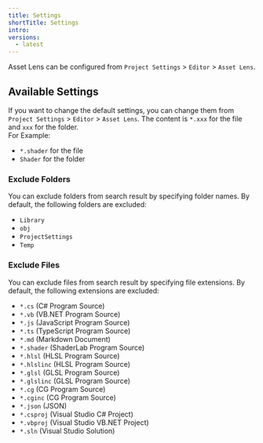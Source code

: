 ```yaml
---
title: Settings
shortTitle: Settings
intro:
versions:
  - latest
---
```


Asset Lens can be configured from `Project Settings` > `Editor` > `Asset Lens`.

## Available Settings

If you want to change the default settings, you can change them from `Project Settings` > `Editor` > `Asset Lens`.
The content is `*.xxx` for the file and `xxx` for the folder.  
For Example:

- `*.shader` for the file
- `Shader` for the folder

### Exclude Folders

You can exclude folders from search result by specifying folder names.
By default, the following folders are excluded:

- `Library`
- `obj`
- `ProjectSettings`
- `Temp`

### Exclude Files

You can exclude files from search result by specifying file extensions.
By default, the following extensions are excluded:

- `*.cs` (C# Program Source)
- `*.vb` (VB.NET Program Source)
- `*.js` (JavaScript Program Source)
- `*.ts` (TypeScript Program Source)
- `*.md` (Markdown Document)
- `*.shader` (ShaderLab Program Source)
- `*.hlsl` (HLSL Program Source)
- `*.hlslinc` (HLSL Program Source)
- `*.glsl` (GLSL Program Source)
- `*.glslinc` (GLSL Program Source)
- `*.cg` (CG Program Source)
- `*.cginc` (CG Program Source)
- `*.json` (JSON)
- `*.csproj` (Visual Studio C# Project)
- `*.vbproj` (Visual Studio VB.NET Project)
- `*.sln` (Visual Studio Solution)
